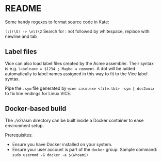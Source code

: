# README

Some handy regexes to format source code in Kate:

`(:)(\S) -> \n\t\2` Search for : not followed by whitespace, replace with newline and tab

## Label files

Vice can also load label files created by the Acme assembler. Their syntax is e.g.
`labelname = $1234 ; Maybe a comment`. A dot will be added automatically
to label names assigned in this way to fit to the Vice label syntax.

Pipe the `.sym` file generated by `wine casm.exe <file.lbl> -sym | dos2unix` to fix line endings for Linux VICE.

## Docker-based build

The ./v2/asm directory can be built inside a Docker container to ease environment setup.

Prerequisites:
* Ensure you have Docker installed on your system.
* Ensure your user account is part of the `docker` group. Sample command: `sudo usermod -G docker -a $(whoami)`
